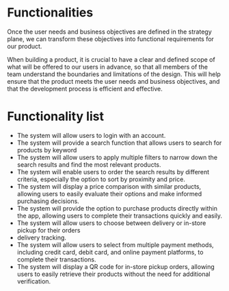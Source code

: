 # Functionalities
Once the user needs and business objectives are defined in the strategy plane, we can transform these objectives into functional requirements for our product.

When building a product, it is crucial to have a clear and defined scope of what will be offered to our users in advance, so that all members of the team understand the boundaries and limitations of the design. This will help ensure that the product meets the user needs and business objectives, and that the development process is efficient and effective.

# Functionality list

- The system will allow users to login with an account.
- The system will provide a search function that allows users to search for products by keyword
- The system will allow users to apply multiple filters to narrow down the search results and find the most relevant products.
- The system will enable users to order the search results by different criteria, especially the option to sort by proximity and price.
- The system will display a price comparison with similar products, allowing users to easily evaluate their options and make informed purchasing decisions.
- The system will provide the option to purchase products directly within the app, allowing users to complete their transactions quickly and easily.
- The system will allow users to choose between delivery or in-store pickup for their orders
- delivery tracking.
- The system will allow users to select from multiple payment methods, including credit card, debit card, and online payment platforms, to complete their transactions.
- The system will display a QR code for in-store pickup orders, allowing users to easily retrieve their products  without the need for additional verification.
